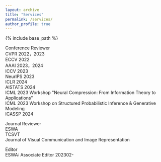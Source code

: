 ```yaml
---
layout: archive
title: "Services"
permalink: /services/
author_profile: true
---
```


{% include base_path %}

Conference Reviewer  
CVPR 2022，2023  
ECCV 2022  
AAAI 2023，2024    
ICCV 2023  
NeurIPS 2023  
ICLR 2024  
AISTATS 2024   
ICML 2023 Workshop "Neural Compression: From Information Theory to Applications"  
ICML 2023 Workshop on Structured Probabilistic Inference & Generative Modeling   
ICASSP 2024  

Journal Reviewer  
ESWA  
TCSVT  
Journal of Visual Communication and Image Representation  


Editor  
ESWA: Associate Editor 202302-
